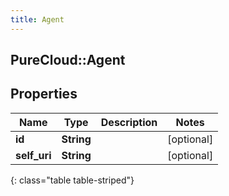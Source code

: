 ```yaml
---
title: Agent
---
```

## PureCloud::Agent

## Properties

|Name | Type | Description | Notes|
|------------ | ------------- | ------------- | -------------|
| **id** | **String** |  | [optional] |
| **self_uri** | **String** |  | [optional] |
{: class="table table-striped"}


